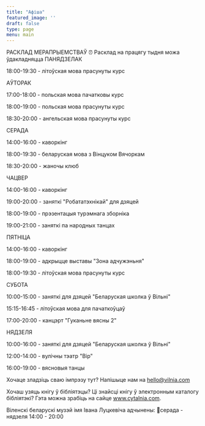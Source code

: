 ```yaml
---
title: "Афіша"
featured_image: ''
draft: false
type: page
menu: main
---
```


РАСКЛАД МЕРАПРЫЕМСТВАЎ
⏰ Расклад на працягу тыдня можа ўдакладняцца 
ПАНЯДЗЕЛАК

18:00-19:30 - літоўская мова прасунуты курс

АЎТОРАК

17:00-18:00 - польская мова пачатковы курс

18:00-19:00 - польская мова прасунуты курс

18:30-20:00 - ангельская мова прасунуты курс

СЕРАДА

14:00-16:00 - каворкінг

18:00-19:30 - беларуская мова з Вінцуком Вячоркам

18:30-20:00 - жаночы клюб

ЧАЦВЕР

14:00-16:00 - каворкінг

19:00-20:00 - заняткі "Робататэхнікай" для дзяцей

18:00-19:00 - прэзентацыя турэмнага зборніка

19:00-21:00 - заняткі па народных танцах

ПЯТНІЦА

14:00-16:00 - каворкінг

18:00-19:00 - адкрыцце выставы "Зона адчужэньня"

18:00-19:30 - літоўская мова прасунуты курс

СУБОТА

10:00-15:00 - заняткі для дзяцей "Беларуская школка ў Вільні"

15:15-16:45 - літоўская мова для пачаткоўцаў

17:00-20:00 - канцэрт "Гуканьне вясны 2"

НЯДЗЕЛЯ

10:00-16:00 - заняткі для дзяцей "Беларуская школка ў Вільні"

12:00-14:00 - вулічны тэатр "Вір"

16:00-19:00 - вясновыя танцы

Хочаце зладзіць сваю імпрэзу тут? Напішыце нам на      hello@vilnia.com 

Хочаш узяць кнігу ў бібліятэцы? Ці знайсці кнігу ў электронным каталогу бібліятэкі?
Гэта можна зрабіць на сайце www.cytalnia.com.

Віленскі беларускі музэй імя Івана Луцкевіча адчынены:
📍серада - нядзеля 14:00 - 20:00 

